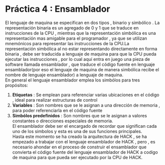 Práctica 4 : Ensamblador
========================
El lenguaje de maquina se especifican en dos tipos , binario y simbólico . La representación binaria es un agregado de 0 y 1 que se traduce en instrucciones de la CPU , mientras que la representación simbólica es una representación mas amigable para el programador , ya que se utilizan mnemónicos para representar las instrucciones de la CPU.La representación simbólica al no estar representando directamente en forma binaria , debe ser traducida a lenguaje de maquina para que la CPU pueda ejecutar las instrucciones , por lo cual aquí entra en juego una pieza de software llamada ensamblador , que traduce el código fuente en lenguaje ensamblador(por eso el lenguaje de maquina de manera simbólica recibe el nombre de lenguaje ensamblador) a lenguaje de maquina.<br>
En general el lenguaje ensamblador emplea los simbólos para tres propósitos:<br>
1. **Etiquetas** : Se emplean para referenciar varias ubicaciones en el código , ideal para realizar estructuras de control
2. **Variables** : Son nombres que se le asignan a una dirección de memoria , para poder referenciarla en el código fuente
3. **Simbólos predefinidos** : Son nombres que se le asignan a valores constantes o direcciones especiales de memoria.<br>
El ensamblador debe ser el encargado de recordar que significan cada uno de los simbolos y esta es una de sus funciones principales.<br>
Hasta este momento se ha creado la arquitectura de HACK , se ha empezado a trabajar con el lenguaje ensamblador de HACK , pero , es necesario ahondar en el proceso de construir el ensamblador que convierta el código fuente del lenguaje ensamblador de HACK a codigo de maquina para que pueda ser ejecutado por la CPU de HACK.<br>
